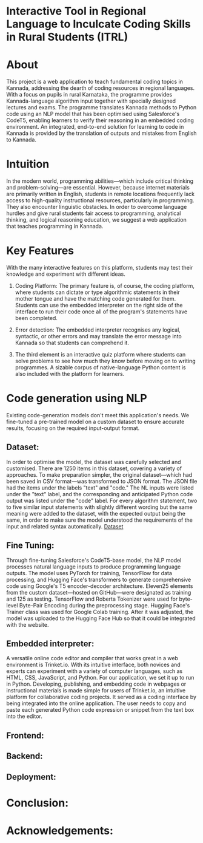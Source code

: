 # Interactive Tool in Regional Language to Inculcate Coding Skills in Rural Students (ITRL)

# About

This project is a web application to teach fundamental coding topics in Kannada, addressing the dearth of coding resources in regional languages. With a focus on pupils in rural Karnataka, the programme provides Kannada-language algorithm input together with specially designed lectures and exams. The programme translates Kannada methods to Python code using an NLP model that has been optimised using Salesforce's CodeT5, enabling learners to verify their reasoning in an embedded coding environment. An integrated, end-to-end solution for learning to code in Kannada is provided by the translation of outputs and mistakes from English to Kannada.

# Intuition

In the modern world, programming abilities—which include critical thinking and problem-solving—are essential. However, because internet materials are primarily written in English, students in remote locations frequently lack access to high-quality instructional resources, particularly in programming. They also encounter linguistic obstacles. In order to overcome language hurdles and give rural students fair access to programming, analytical thinking, and logical reasoning education, we suggest a web application that teaches programming in Kannada.

# Key Features

With the many interactive features on this platform, students may test their knowledge and experiment with different ideas.
1. Coding Platform: The primary feature is, of course, the coding platform, where students can dictate or type algorithmic statements in their mother tongue and have the matching code generated for them. Students can use the embedded interpreter on the right side of the interface to run their code once all of the program's statements have been completed.


2. Error detection: The embedded interpreter recognises any logical, syntactic, or other errors and may translate the error message into Kannada so that students can comprehend it.



3. The third element is an interactive quiz platform where students can solve problems to see how much they know before moving on to writing programmes. A sizable corpus of native-language Python content is also included with the platform for learners.



# Code generation using NLP

Existing code-generation models don't meet this application's needs. We fine-tuned a pre-trained model on a custom dataset to ensure accurate results, focusing on the required input-output format.

## Dataset:

In order to optimise the model, the dataset was carefully selected and customised. There are 1250 items in this dataset, covering a variety of approaches. To make preparation simpler, the original dataset—which had been saved in CSV format—was transformed to JSON format. The JSON file had the items under the labels "text" and "code." The NL inputs were listed under the "text" label, and the corresponding and anticipated Python code output was listed under the "code" label. For every algorithm statement, two to five similar input statements with slightly different wording but the same meaning were added to the dataset, with the expected output being the same, in order to make sure the model understood the requirements of the input and related syntax automatically.
[Dataset](https://docs.google.com/spreadsheets/d/1li00slqHZU_VyLoVRVffpeKagQv7msoAeIbuu0Y13k4/edit?gid=0#gid=0)

## Fine Tuning:

Through fine-tuning Salesforce's CodeT5-base model, the NLP model processes natural language inputs to produce programming language outputs. The model uses PyTorch for training, TensorFlow for data processing, and Hugging Face's transformers to generate comprehensive code using Google's T5 encoder-decoder architecture. Eleven25 elements from the custom dataset—hosted on GitHub—were designated as training and 125 as testing. TensorFlow and Roberta Tokenizer were used for byte-level Byte-Pair Encoding during the preprocessing stage. Hugging Face's Trainer class was used for Google Colab training. After it was adjusted, the model was uploaded to the Hugging Face Hub so that it could be integrated with the website.

## Embedded interpreter:

A versatile online code editor and compiler that works great in a web environment is Trinket.io. With its intuitive interface, both novices and experts can experiment with a variety of computer languages, such as HTML, CSS, JavaScript, and Python. For our application, we set it up to run in Python. Developing, publishing, and embedding code in webpages or instructional materials is made simple for users of Trinket.io, an intuitive platform for collaborative coding projects. It served as a coding interface by being integrated into the online application. The user needs to copy and paste each generated Python code expression or snippet from the text box into the editor.

## Frontend:

## Backend:

## Deployment:

# Conclusion:

# Acknowledgements:




